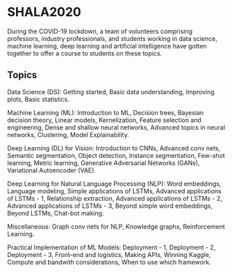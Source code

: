 # SHALA2020

During the COVID-19 lockdown, a team of volunteers comprising professors, industry professionals, and students working in data science, machine learning, deep learning and artificial intelligence have gotten together to offer a course to students on these topics.
## Topics
Data Science (DS): Getting started, Basic data understanding, Improving plots, Basic statistics.

Machine Learning (ML): Introduction to ML, Decision trees, Bayesian decision theory, Linear models, Kernelization, Feature selection and engineering, Dense and shallow neural networks, Advanced topics in neural networks, Clustering, Model Explainability.

Deep Learning (DL) for Vision: Introduction to CNNs, Advanced conv nets, Semantic segmentation, Object detection, Instance segmentation, Few-shot learning, Metric learning, Generative Adversarial Networks (GANs), Variational Autoencoder (VAE).

Deep Learning for Natural Language Processing (NLP): Word embeddings, Language modeling, Simple applications of LSTMs, Advanced applications of LSTMs - 1, Relationship extraction, Advanced applications of LSTMs - 2, Advanced applications of LSTMs - 3, Beyond simple word embeddings, Beyond LSTMs, Chat-bot making.

Miscellaneous: Graph conv nets for NLP, Knowledge graphs, Reinforcement Learning.

Practical Implementation of ML Models: Deployment - 1, Deployment - 2, Deployment - 3, Front-end and logistics, Making APIs, Winning Kaggle, Compute and bandwith considerations, When to use which framework.
